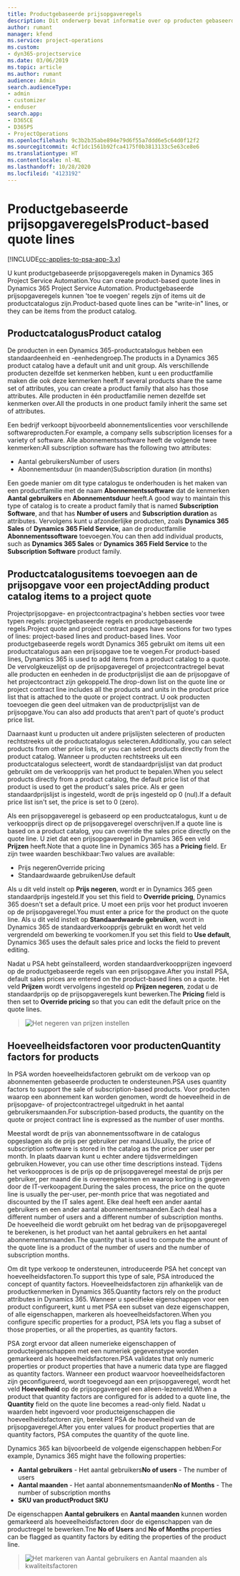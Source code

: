 ```yaml
---
title: Productgebaseerde prijsopgaveregels
description: Dit onderwerp bevat informatie over op producten gebaseerde prijsopgaveregels.
author: rumant
manager: kfend
ms.service: project-operations
ms.custom:
- dyn365-projectservice
ms.date: 03/06/2019
ms.topic: article
ms.author: rumant
audience: Admin
search.audienceType:
- admin
- customizer
- enduser
search.app:
- D365CE
- D365PS
- ProjectOperations
ms.openlocfilehash: 9c3b2b35abe894e79d6f55a7ddd6e5c64d0f12f2
ms.sourcegitcommit: 4cf1dc1561b92fca4175f0b3813133c5e63ce8e6
ms.translationtype: HT
ms.contentlocale: nl-NL
ms.lasthandoff: 10/28/2020
ms.locfileid: "4123192"
---
```

# <a name="product-based-quote-lines"></a><span data-ttu-id="cd211-103">Productgebaseerde prijsopgaveregels</span><span class="sxs-lookup"><span data-stu-id="cd211-103">Product-based quote lines</span></span>

[!INCLUDE[cc-applies-to-psa-app-3.x](../includes/cc-applies-to-psa-app-3x.md)]


<span data-ttu-id="cd211-104">U kunt productgebaseerde prijsopgaveregels maken in Dynamics 365 Project Service Automation.</span><span class="sxs-lookup"><span data-stu-id="cd211-104">You can create product-based quote lines in Dynamics 365 Project Service Automation.</span></span> <span data-ttu-id="cd211-105">Productgebaseerde prijsopgaveregels kunnen 'toe te voegen' regels zijn of items uit de productcatalogus zijn.</span><span class="sxs-lookup"><span data-stu-id="cd211-105">Product-based quote lines can be "write-in" lines, or they can be items from the product catalog.</span></span>

## <a name="product-catalog"></a><span data-ttu-id="cd211-106">Productcatalogus</span><span class="sxs-lookup"><span data-stu-id="cd211-106">Product catalog</span></span>

<span data-ttu-id="cd211-107">De producten in een Dynamics 365-productcatalogus hebben een standaardeenheid en -eenhedengroep.</span><span class="sxs-lookup"><span data-stu-id="cd211-107">The products in a Dynamics 365 product catalog have a default unit and unit group.</span></span> <span data-ttu-id="cd211-108">Als verschillende producten dezelfde set kenmerken hebben, kunt u een productfamilie maken die ook deze kenmerken heeft.</span><span class="sxs-lookup"><span data-stu-id="cd211-108">If several products share the same set of attributes, you can create a product family that also has those attributes.</span></span> <span data-ttu-id="cd211-109">Alle producten in één productfamilie nemen dezelfde set kenmerken over.</span><span class="sxs-lookup"><span data-stu-id="cd211-109">All the products in one product family inherit the same set of attributes.</span></span>

<span data-ttu-id="cd211-110">Een bedrijf verkoopt bijvoorbeeld abonnementslicenties voor verschillende softwareproducten.</span><span class="sxs-lookup"><span data-stu-id="cd211-110">For example, a company sells subscription licenses for a variety of software.</span></span> <span data-ttu-id="cd211-111">Alle abonnementssoftware heeft de volgende twee kenmerken:</span><span class="sxs-lookup"><span data-stu-id="cd211-111">All subscription software has the following two attributes:</span></span>

- <span data-ttu-id="cd211-112">Aantal gebruikers</span><span class="sxs-lookup"><span data-stu-id="cd211-112">Number of users</span></span> 
- <span data-ttu-id="cd211-113">Abonnementsduur (in maanden)</span><span class="sxs-lookup"><span data-stu-id="cd211-113">Subscription duration (in months)</span></span>

<span data-ttu-id="cd211-114">Een goede manier om dit type catalogus te onderhouden is het maken van een productfamilie met de naam **Abonnementssoftware** dat de kenmerken **Aantal gebruikers** en **Abonnementsduur** heeft.</span><span class="sxs-lookup"><span data-stu-id="cd211-114">A good way to maintain this type of catalog is to create a product family that is named **Subscription Software**, and that has **Number of users** and **Subscription duration** as attributes.</span></span> <span data-ttu-id="cd211-115">Vervolgens kunt u afzonderlijke producten, zoals **Dynamics 365 Sales** of **Dynamics 365 Field Service**, aan de productfamilie **Abonnementssoftware** toevoegen.</span><span class="sxs-lookup"><span data-stu-id="cd211-115">You can then add individual products, such as **Dynamics 365 Sales** or **Dynamics 365 Field Service** to the **Subscription Software** product family.</span></span>

## <a name="adding-product-catalog-items-to-a-project-quote"></a><span data-ttu-id="cd211-116">Productcatalogusitems toevoegen aan de prijsopgave voor een project</span><span class="sxs-lookup"><span data-stu-id="cd211-116">Adding product catalog items to a project quote</span></span>

<span data-ttu-id="cd211-117">Projectprijsopgave- en projectcontractpagina's hebben secties voor twee typen regels: projectgebaseerde regels en productgebaseerde regels.</span><span class="sxs-lookup"><span data-stu-id="cd211-117">Project quote and project contract pages have sections for two types of lines: project-based lines and product-based lines.</span></span> <span data-ttu-id="cd211-118">Voor productgebaseerde regels wordt Dynamics 365 gebruikt om items uit een productcatalogus aan een prijsopgave toe te voegen.</span><span class="sxs-lookup"><span data-stu-id="cd211-118">For product-based lines, Dynamics 365 is used to add items from a product catalog to a quote.</span></span> <span data-ttu-id="cd211-119">De vervolgkeuzelijst op de prijsopgaveregel of projectcontractregel bevat alle producten en eenheden in de productprijslijst die aan de prijsopgave of het projectcontract zijn gekoppeld.</span><span class="sxs-lookup"><span data-stu-id="cd211-119">The drop-down list on the quote line or project contract line includes all the products and units in the product price list that is attached to the quote or project contract.</span></span> <span data-ttu-id="cd211-120">U ook producten toevoegen die geen deel uitmaken van de productprijslijst van de prijsopgave.</span><span class="sxs-lookup"><span data-stu-id="cd211-120">You can also add products that aren't part of quote's product price list.</span></span>

<span data-ttu-id="cd211-121">Daarnaast kunt u producten uit andere prijslijsten selecteren of producten rechtstreeks uit de productcatalogus selecteren.</span><span class="sxs-lookup"><span data-stu-id="cd211-121">Additionally, you can select products from other price lists, or you can select products directly from the product catalog.</span></span> <span data-ttu-id="cd211-122">Wanneer u producten rechtstreeks uit een productcatalogus selecteert, wordt de standaardprijslijst van dat product gebruikt om de verkoopprijs van het product te bepalen.</span><span class="sxs-lookup"><span data-stu-id="cd211-122">When you select products directly from a product catalog, the default price list of that product is used to get the product's sales price.</span></span> <span data-ttu-id="cd211-123">Als er geen standaardprijslijst is ingesteld, wordt de prijs ingesteld op 0 (nul).</span><span class="sxs-lookup"><span data-stu-id="cd211-123">If a default price list isn't set, the price is set to 0 (zero).</span></span>

<span data-ttu-id="cd211-124">Als een prijsopgaveregel is gebaseerd op een productcatalogus, kunt u de verkoopprijs direct op de prijsopgaveregel overschrijven.</span><span class="sxs-lookup"><span data-stu-id="cd211-124">If a quote line is based on a product catalog, you can override the sales price directly on the quote line.</span></span> <span data-ttu-id="cd211-125">U ziet dat een prijsopgaveregel in Dynamics 365 een veld **Prijzen** heeft.</span><span class="sxs-lookup"><span data-stu-id="cd211-125">Note that a quote line in Dynamics 365 has a **Pricing** field.</span></span> <span data-ttu-id="cd211-126">Er zijn twee waarden beschikbaar:</span><span class="sxs-lookup"><span data-stu-id="cd211-126">Two values are available:</span></span>

- <span data-ttu-id="cd211-127">Prijs negeren</span><span class="sxs-lookup"><span data-stu-id="cd211-127">Override pricing</span></span>  
- <span data-ttu-id="cd211-128">Standaardwaarde gebruiken</span><span class="sxs-lookup"><span data-stu-id="cd211-128">Use default</span></span>

<span data-ttu-id="cd211-129">Als u dit veld instelt op **Prijs negeren**, wordt er in Dynamics 365 geen standaardprijs ingesteld.</span><span class="sxs-lookup"><span data-stu-id="cd211-129">If you set this field to **Override pricing**, Dynamics 365 doesn't set a default price.</span></span> <span data-ttu-id="cd211-130">U moet een prijs voor het product invoeren op de prijsopgaveregel.</span><span class="sxs-lookup"><span data-stu-id="cd211-130">You must enter a price for the product on the quote line.</span></span> <span data-ttu-id="cd211-131">Als u dit veld instelt op **Standaardwaarde gebruiken**, wordt in Dynamics 365 de standaardverkoopprijs gebruikt en wordt het veld vergrendeld om bewerking te voorkomen.</span><span class="sxs-lookup"><span data-stu-id="cd211-131">If you set this field to **Use default**, Dynamics 365 uses the default sales price and locks the field to prevent editing.</span></span>

<span data-ttu-id="cd211-132">Nadat u PSA hebt geïnstalleerd, worden standaardverkoopprijzen ingevoerd op de productgebaseerde regels van een prijsopgave.</span><span class="sxs-lookup"><span data-stu-id="cd211-132">After you install PSA, default sales prices are entered on the product-based lines on a quote.</span></span> <span data-ttu-id="cd211-133">Het veld **Prijzen** wordt vervolgens ingesteld op **Prijzen negeren**, zodat u de standaardprijs op de prijsopgaveregels kunt bewerken.</span><span class="sxs-lookup"><span data-stu-id="cd211-133">The **Pricing** field is then set to **Override pricing** so that you can edit the default price on the quote lines.</span></span>

> ![Het negeren van prijzen instellen](media/basic-guide-10.png)
 
## <a name="quantity-factors-for-products"></a><span data-ttu-id="cd211-135">Hoeveelheidsfactoren voor producten</span><span class="sxs-lookup"><span data-stu-id="cd211-135">Quantity factors for products</span></span>

<span data-ttu-id="cd211-136">In PSA worden hoeveelheidsfactoren gebruikt om de verkoop van op abonnementen gebaseerde producten te ondersteunen.</span><span class="sxs-lookup"><span data-stu-id="cd211-136">PSA uses quantity factors to support the sale of subscription-based products.</span></span> <span data-ttu-id="cd211-137">Voor producten waarop een abonnement kan worden genomen, wordt de hoeveelheid in de prijsopgave- of projectcontractregel uitgedrukt in het aantal gebruikersmaanden.</span><span class="sxs-lookup"><span data-stu-id="cd211-137">For subscription-based products, the quantity on the quote or project contract line is expressed as the number of user months.</span></span>

<span data-ttu-id="cd211-138">Meestal wordt de prijs van abonnementssoftware in de catalogus opgeslagen als de prijs per gebruiker per maand.</span><span class="sxs-lookup"><span data-stu-id="cd211-138">Usually, the price of subscription software is stored in the catalog as the price per user per month.</span></span> <span data-ttu-id="cd211-139">In plaats daarvan kunt u echter andere tijdsvermeldingen gebruiken.</span><span class="sxs-lookup"><span data-stu-id="cd211-139">However, you can use other time descriptions instead.</span></span> <span data-ttu-id="cd211-140">Tijdens het verkoopproces is de prijs op de prijsopgaveregel meestal de prijs per gebruiker, per maand die is overeengekomen en waarop korting is gegeven door de IT-verkoopagent.</span><span class="sxs-lookup"><span data-stu-id="cd211-140">During the sales process, the price on the quote line is usually the per-user, per-month price that was negotiated and discounted by the IT sales agent.</span></span> <span data-ttu-id="cd211-141">Elke deal heeft een ander aantal gebruikers en een ander aantal abonnementsmaanden.</span><span class="sxs-lookup"><span data-stu-id="cd211-141">Each deal has a different number of users and a different number of subscription months.</span></span> <span data-ttu-id="cd211-142">De hoeveelheid die wordt gebruikt om het bedrag van de prijsopgaveregel te berekenen, is het product van het aantal gebruikers en het aantal abonnementsmaanden.</span><span class="sxs-lookup"><span data-stu-id="cd211-142">The quantity that is used to compute the amount of the quote line is a product of the number of users and the number of subscription months.</span></span>

<span data-ttu-id="cd211-143">Om dit type verkoop te ondersteunen, introduceerde PSA het concept van hoeveelheidsfactoren.</span><span class="sxs-lookup"><span data-stu-id="cd211-143">To support this type of sale, PSA introduced the concept of quantity factors.</span></span> <span data-ttu-id="cd211-144">Hoeveelheidsfactoren zijn afhankelijk van de productkenmerken in Dynamics 365.</span><span class="sxs-lookup"><span data-stu-id="cd211-144">Quantity factors rely on the product attributes in Dynamics 365.</span></span> <span data-ttu-id="cd211-145">Wanneer u specifieke eigenschappen voor een product configureert, kunt u met PSA een subset van deze eigenschappen, of alle eigenschappen, markeren als hoeveelheidsfactoren.</span><span class="sxs-lookup"><span data-stu-id="cd211-145">When you configure specific properties for a product, PSA lets you flag a subset of those properties, or all the properties, as quantity factors.</span></span>

<span data-ttu-id="cd211-146">PSA zorgt ervoor dat alleen numerieke eigenschappen of producteigenschappen met een numeriek gegevenstype worden gemarkeerd als hoeveelheidsfactoren.</span><span class="sxs-lookup"><span data-stu-id="cd211-146">PSA validates that only numeric properties or product properties that have a numeric data type are flagged as quantity factors.</span></span> <span data-ttu-id="cd211-147">Wanneer een product waarvoor hoeveelheidsfactoren zijn geconfigureerd, wordt toegevoegd aan een prijsopgaveregel, wordt het veld **Hoeveelheid** op de prijsopgaveregel een alleen-lezenveld.</span><span class="sxs-lookup"><span data-stu-id="cd211-147">When a product that quantity factors are configured for is added to a quote line, the **Quantity** field on the quote line becomes a read-only field.</span></span> <span data-ttu-id="cd211-148">Nadat u waarden hebt ingevoerd voor producteigenschappen die hoeveelheidsfactoren zijn, berekent PSA de hoeveelheid van de prijsopgaveregel.</span><span class="sxs-lookup"><span data-stu-id="cd211-148">After you enter values for product properties that are quantity factors, PSA computes the quantity of the quote line.</span></span>

<span data-ttu-id="cd211-149">Dynamics 365 kan bijvoorbeeld de volgende eigenschappen hebben:</span><span class="sxs-lookup"><span data-stu-id="cd211-149">For example, Dynamics 365 might have the following properties:</span></span> 

- <span data-ttu-id="cd211-150">**Aantal gebruikers** - Het aantal gebruikers</span><span class="sxs-lookup"><span data-stu-id="cd211-150">**No of users** - The number of users</span></span> 
- <span data-ttu-id="cd211-151">**Aantal maanden** - Het aantal abonnementsmaanden</span><span class="sxs-lookup"><span data-stu-id="cd211-151">**No of Months** - The number of subscription months</span></span>
- <span data-ttu-id="cd211-152">**SKU van product**</span><span class="sxs-lookup"><span data-stu-id="cd211-152">**Product SKU**</span></span> 

<span data-ttu-id="cd211-153">De eigenschappen **Aantal gebruikers** en **Aantal maanden** kunnen worden gemarkeerd als hoeveelheidsfactoren door de eigenschappen van de productregel te bewerken.</span><span class="sxs-lookup"><span data-stu-id="cd211-153">Tne **No of Users** and **No of Months** properties can be flagged as quantity factors by editing the properties of the product line.</span></span> 

> ![Het markeren van Aantal gebruikers en Aantal maanden als kwaliteitsfactoren](media/basic-guide-11.png)
 
